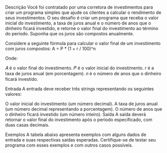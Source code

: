 Descrição
Você foi contratado por uma corretora de investimentos para criar um programa simples que ajude os clientes a calcular o rendimento de seus investimentos. O seu desafio é criar um programa que receba o valor inicial do investimento, a taxa de juros anual e o número de anos que o dinheiro ficará investido, e retorne o valor final do investimento ao término do período. Suponha que os juros são compostos anualmente.

Considere a seguinte fórmula para calcular o valor final de um investimento com juros compostos: A = P * (1 + r / 100)^n

Onde:

𝐴 é o valor final do investimento.
𝑃 é o valor inicial do investimento.
𝑟 é a taxa de juros anual (em porcentagem).
𝑛 é o número de anos que o dinheiro ficará investido.

Entrada
A entrada deve receber três strings representando os seguintes valores:

O valor inicial do investimento (um número decimal).
A taxa de juros anual (um número decimal representando a porcentagem).
O número de anos que o dinheiro ficará investido (um número inteiro).
Saída
A saída deverá retornar o valor final do investimento após o período especificado, com duas casas decimais.

Exemplos
A tabela abaixo apresenta exemplos com alguns dados de entrada e suas respectivas saídas esperadas. Certifique-se de testar seu programa com esses exemplos e com outros casos possíveis.